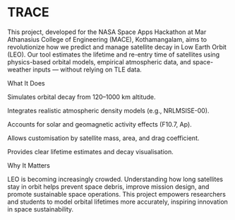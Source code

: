 # TRACE
This project, developed for the NASA Space Apps Hackathon at Mar Athanasius College of Engineering (MACE), Kothamangalam, aims to revolutionize how we predict and manage satellite decay in Low Earth Orbit (LEO).
Our tool estimates the lifetime and re-entry time of satellites using physics-based orbital models, empirical atmospheric data, and space-weather inputs — without relying on TLE data.

What It Does

Simulates orbital decay from 120–1000 km altitude.

Integrates realistic atmospheric density models (e.g., NRLMSISE-00).

Accounts for solar and geomagnetic activity effects (F10.7, Ap).

Allows customisation by satellite mass, area, and drag coefficient.

Provides clear lifetime estimates and decay visualisation.

Why It Matters

LEO is becoming increasingly crowded. Understanding how long satellites stay in orbit helps prevent space debris, improve mission design, and promote sustainable space operations.
This project empowers researchers and students to model orbital lifetimes more accurately, inspiring innovation in space sustainability.
